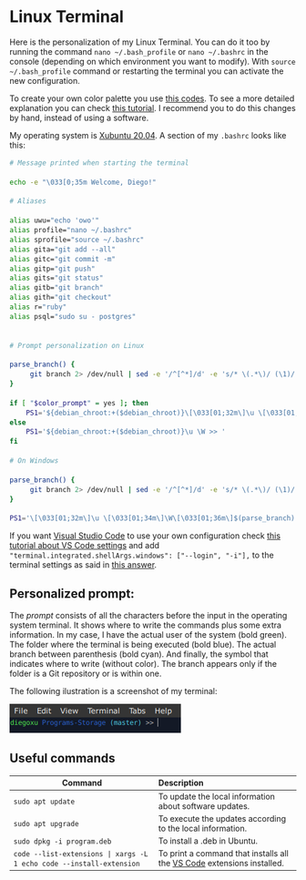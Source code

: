 # Linux Terminal

Here is the personalization of my Linux Terminal. You can do it too by running the command `nano ~/.bash_profile` or `nano ~/.bashrc` in the console (depending on which environment you want to modify). With `source ~/.bash_profile` command or restarting the terminal you can activate the new configuration.

To create your own color palette you use [this codes](https://gist.github.com/vratiu/9780109). To see a more detailed explanation you can check [this tutorial](https://linuxhint.com/linux_terminal_customization_guide_beginners/). I recommend you to do this changes by hand, instead of using a software.


My operating system is [Xubuntu 20.04](https://xubuntu.org/news/xubuntu-20-04-released/). A section of my `.bashrc` looks like this:

```bash
# Message printed when starting the terminal

echo -e "\033[0;35m Welcome, Diego!"

# Aliases

alias uwu="echo 'owo'"
alias profile="nano ~/.bashrc"
alias sprofile="source ~/.bashrc"
alias gita="git add --all"
alias gitc="git commit -m"
alias gitp="git push"
alias gits="git status"
alias gitb="git branch"
alias gith="git checkout"
alias r="ruby"
alias psql="sudo su - postgres"


# Prompt personalization on Linux

parse_branch() {
     git branch 2> /dev/null | sed -e '/^[^*]/d' -e 's/* \(.*\)/ (\1)/'
}

if [ "$color_prompt" = yes ]; then
    PS1='${debian_chroot:+($debian_chroot)}\[\033[01;32m\]\u \[\033[01;34m\]\W\[\033[01;36m\]$(parse_branch) \[\033[00m\]>> '
else
    PS1='${debian_chroot:+($debian_chroot)}\u \W >> '
fi

# On Windows

parse_branch() {
     git branch 2> /dev/null | sed -e '/^[^*]/d' -e 's/* \(.*\)/ (\1)/'
}

PS1='\[\033[01;32m\]\u \[\033[01;34m\]\W\[\033[01;36m\]$(parse_branch) \[\033[00m\]>> '
```

If you want [Visual Studio Code](https://code.visualstudio.com/) to use your own configuration check [this tutorial about VS Code settings](https://code.visualstudio.com/docs/getstarted/settings) and add `"terminal.integrated.shellArgs.windows": ["--login", "-i"],` to the terminal settings as said in [this answer](https://stackoverflow.com/a/50332206).

## Personalized prompt:

The *prompt* consists of all the characters before the input in the operating system terminal. It shows where to write the commands plus some extra information. In my case, I have the actual user of the system (bold green). The folder where the terminal is being executed (bold blue). The actual branch between parenthesis (bold cyan). And finally, the symbol that indicates where to write (without color). The branch appears only if the folder is a Git repository or is within one.

The following ilustration is a screenshot of my terminal:

![Screenshot of a personalized Linux terminal](../../Assets/prompt_linux.png "Personalized terminal")


## Useful commands

| Command                     | Description           																					|
| -------------               | :-------------                                                	|
| `sudo apt update`           | To update the local information about software updates.	       	|
| `sudo apt upgrade`          | To execute the updates according to the local information.      |
| `sudo dpkg -i program.deb`	| To install a .deb in Ubuntu.																		|
| `code --list-extensions \| xargs -L 1 echo code --install-extension` | To print a command that installs all the [VS Code](https://code.visualstudio.com/) extensions installed. |